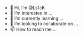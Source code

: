 - 👋 Hi, I’m @Ls1cK
- 👀 I’m interested in ...
- 🌱 I’m currently learning ...
- 💞️ I’m looking to collaborate on ...
- 📫 How to reach me ...

<!---
Ls1cK/Ls1cK is a ✨ special ✨ repository because its `README.md` (this file) appears on your GitHub profile.
You can click the Preview link to take a look at your changes.
--->

